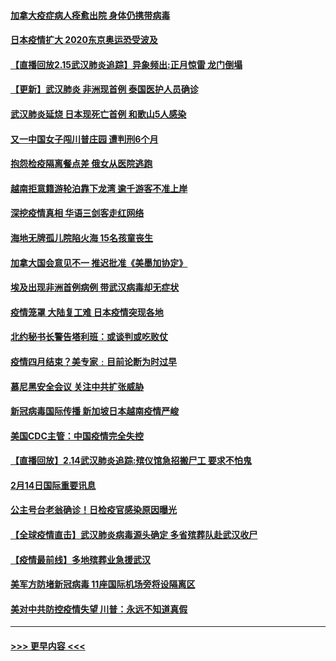 #### [加拿大疫症病人痊愈出院 身体仍携带病毒](../pages/prog202/a102778061.md?t=02160322) 
#### [日本疫情扩大 2020东京奥运恐受波及](../pages/prog202/a102778049.md?t=02160322) 
#### [【直播回放2.15武汉肺炎追踪】异象频出:正月惊雷 龙门倒塌](../pages/prog202/a102777974.md?t=02160322) 
#### [【更新】武汉肺炎 非洲现首例 泰国医护人员确诊](../pages/prog202/a102770740.md?t=02160322) 
#### [武汉肺炎延烧 日本现死亡首例 和歌山5人感染](../pages/prog202/a102777815.md?t=02160322) 
#### [又一中国女子闯川普庄园 遭判刑6个月](../pages/prog202/a102777673.md?t=02160322) 
#### [抱怨检疫隔离餐点差 俄女从医院逃跑](../pages/prog202/a102777667.md?t=02160322) 
#### [越南拒意籍游轮泊靠下龙湾 逾千游客不准上岸](../pages/prog202/a102777646.md?t=02160322) 
#### [深挖疫情真相 华语三剑客走红网络](../pages/prog202/a102777624.md?t=02160322) 
#### [海地无牌孤儿院陷火海 15名孩童丧生](../pages/prog202/a102777620.md?t=02160322) 
#### [加拿大国会意见不一 推迟批准《美墨加协定》](../pages/prog202/a102777575.md?t=02160322) 
#### [埃及出现非洲首例病例 带武汉病毒却无症状](../pages/prog202/a102777559.md?t=02160322) 
#### [疫情笼罩 大陆复工难 日本疫情突现各地](../pages/prog202/a102777455.md?t=02160322) 
#### [北约秘书长警告塔利班：或谈判或吃败仗](../pages/prog202/a102777442.md?t=02160322) 
#### [疫情四月结束？美专家﹕目前论断为时过早](../pages/prog202/a102777248.md?t=02160322) 
#### [慕尼黑安全会议 关注中共扩张威胁](../pages/prog202/a102777254.md?t=02160322) 
#### [新冠病毒国际传播 新加坡日本越南疫情严峻](../pages/prog202/a102777245.md?t=02160322) 
#### [美国CDC主管：中国疫情完全失控](../pages/prog202/a102777236.md?t=02160322) 
#### [【直播回放】2.14武汉肺炎追踪:殡仪馆急招搬尸工 要求不怕鬼](../pages/prog202/a102777141.md?t=02160322) 
#### [2月14日国际重要讯息](../pages/prog202/a102777073.md?t=02160322) 
#### [公主号台老翁确诊！日检疫官感染原因曝光](../pages/prog202/a102777075.md?t=02160322) 
#### [【全球疫情直击】武汉肺炎病毒源头确定 多省殡葬队赴武汉收尸](../pages/prog202/a102777026.md?t=02160322) 
#### [【疫情最前线】多地殡葬业急援武汉](../pages/prog202/a102776986.md?t=02160322) 
#### [美军方防堵新冠病毒 11座国际机场旁将设隔离区](../pages/prog202/a102776870.md?t=02160322) 
#### [美对中共防控疫情失望 川普：永远不知道真假](../pages/prog202/a102776836.md?t=02160322) 

----
#### [ >>> 更早内容 <<< ](../indexes/prog202-earlier.md)
